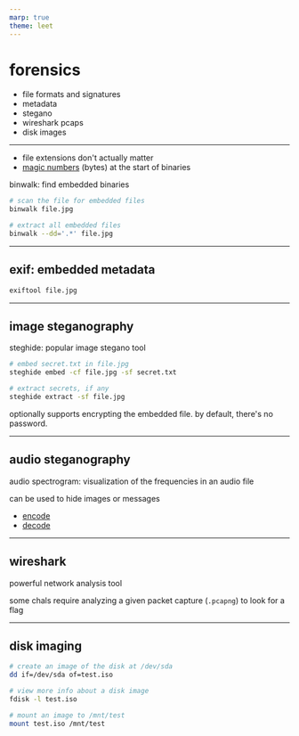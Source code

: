 ```yaml
---
marp: true
theme: leet
---
```


# forensics

- file formats and signatures
- metadata
- stegano
- wireshark pcaps
- disk images

---

- file extensions don't actually matter
- [magic numbers](https://en.wikipedia.org/wiki/File_format#Magic_number) (bytes) at the start of binaries

binwalk: find embedded binaries

```sh
# scan the file for embedded files
binwalk file.jpg

# extract all embedded files
binwalk --dd='.*' file.jpg
```

---

## exif: embedded metadata

```sh
exiftool file.jpg
```

---

## image steganography

steghide: popular image stegano tool

```sh
# embed secret.txt in file.jpg
steghide embed -cf file.jpg -sf secret.txt

# extract secrets, if any
steghide extract -sf file.jpg
```

optionally supports encrypting the embedded file. by default, there's no password.

---

## audio steganography

audio spectrogram: visualization of the frequencies in an audio file

can be used to hide images or messages

- [encode](https://alexadam.github.io/demos/img-encode/index.html)
- [decode](https://manual.audacityteam.org/man/spectrogram_view.html)

---

## wireshark

powerful network analysis tool

some chals require analyzing a given packet capture (`.pcapng`) to look for a flag

---

## disk imaging

```sh
# create an image of the disk at /dev/sda
dd if=/dev/sda of=test.iso

# view more info about a disk image
fdisk -l test.iso

# mount an image to /mnt/test
mount test.iso /mnt/test
```
